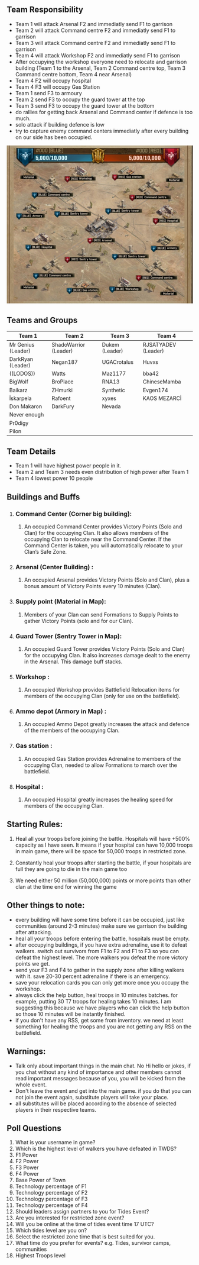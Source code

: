 ## Team Responsibility
- Team 1 will attack Arsenal F2 and immediatly send F1 to garrison
- Team 2 will attack Command centre F2 and immediatly send F1 to garrison
- Team 3 will attack Command centre F2 and immediatly send F1 to garrison
- Team 4 will attack Workshop F2 and immediatly send F1 to garrison
- After occupying the workshop everyone need to relocate and garrison building (Team 1 to the Arsenal, Team 2 Command centre top, Team 3 Command centre bottom, Team 4 near Arsenal)
- Team 4 F2 will occupy hospital
- Team 4 F3 will occupy Gas Station
- Team 1 send F3 to armoury
- Team 2 send F3 to occupy the guard tower at the top
- Team 3 send F3 to occupy the guard tower at the bottom
- do rallies for getting back Arsenal and Command center if defence is too much.
- solo attack if building defence is low
- try to capture enemy command centers immediatly after every building on our side has been occupied.

![BattleField](Battlefield.jpg)

## **Teams and Groups**
| Team 1             | Team 2                | Team 3         | Team 4              |
|--------------------|-----------------------|----------------|---------------------|
| Mr Genius (Leader) | ShadoWarrior (Leader) | Dukem (Leader) | RJSATYADEV (Leader) |
| DarkRyan (Leader)  | Negan187              | UGACrotalus    | Huvxs               |
| ((LODOS))          | Watts                 | Maz1177        | bba42               |
| BigWolf            | BroPlace              | RNA13          | ChineseMamba        |
| Baikarz            | ZHmurki               | Synthetic      | Evgen174            |
| İskarpela          | Rafoent               | xyxes          | KAOS MEZARCİ        |
| Don Makaron        | DarkFury              | Nevada         |                     |
| Never enough       |                       |                |                     |
| Pr0digy            |                       |                |                     |
| Pilon              |                       |                |                     |

## **Team Details**
- Team 1 will have highest power people in it.
- Team 2 and Team 3 needs even distribution of high power after Team 1
- Team 4 lowest power 10 people

## **Buildings and Buffs**

1.  ### **Command Center (Corner big building):**

    1.  An occupied Command Center provides Victory Points (Solo and Clan) for the occupying Clan. It also allows members of the occupying Clan to relocate near the Command Center. If the Command Center is taken, you will automatically relocate to your Clan’s Safe Zone.

2.  ### **Arsenal (Center Building) :**

    1.  An occupied Arsenal provides Victory Points (Solo and Clan), plus a bonus amount of Victory Points every 10 minutes (Clan).

3.  ### **Supply point (Material in Map):**

    1.  Members of your Clan can send Formations to Supply Points to gather Victory Points (solo and for our Clan).

4.  ### **Guard Tower (Sentry Tower in Map):**

    1.  An occupied Guard Tower provides Victory Points (Solo and Clan) for the occupying Clan. It also increases damage dealt to the enemy in the Arsenal. This damage buff stacks.

5.  ### **Workshop :**

    1.  An occupied Workshop provides Battlefield Relocation items for members of the occupying Clan (only for use on the battlefield).

6.  ### **Ammo depot (Armory in Map) :**

    1.  An occupied Ammo Depot greatly increases the attack and defence of the members of the occupying Clan.

7.  ### **Gas station :**

    1.  An occupied Gas Station provides Adrenaline to members of the occupying Clan, needed to allow Formations to march over the battlefield.

8.  ### **Hospital :**

    1.  An occupied Hospital greatly increases the healing speed for members of the occupying Clan.

##  **Starting Rules:**

1.  Heal all your troops before joining the battle. Hospitals will have +500% capacity as I have seen. It means if your hospital can have 10,000 troops in main game, there will be space for 50,000 troops in restricted zone. 

2.  Constantly heal your troops after starting the battle, if your hospitals are full they are going to die in the main game too

3.  We need either 50 million (50,000,000) points or more points than other clan at the time end for winning the game

## Other things to note:
- every building will have some time before it can be occupied, just like communities (around 2-3 minutes) make sure we garrison the building after attacking.
- heal all your troops before entering the battle, hospitals must be empty.
- after occupying buildings, if you have extra adrenaline, use it to defeat walkers. switch out survivors from F1 to F2 and F1 to F3 so you can defeat the highest level. The more walkers you defeat the more victory points we get. 
- send your F3 and F4 to gather in the supply zone after killing walkers with it. save 20-30 percent adrenaline if there is an emergency.
- save your relocation cards you can only get more once you occupy the workshop.
- always click the help button, heal troops in 10 minutes batches. for example, putting 30 T7 troops for healing takes 10 minutes. I am suggesting this because we have players who can click the help button so those 10 minutes will be instantly finished.
- if you don't have any RSS, get some from inventory. we need at least something for healing the troops and you are not getting any RSS on the battlefield.

## Warnings:
- Talk only about important things in the main chat. No Hi hello or jokes, if you chat without any kind of importance and other members cannot read important messages because of you, you will be kicked from the whole event.
- Don't leave the event and get into the main game. if you do that you can not join the event again, substitute players will take your place.
- all substitutes will be placed according to the absence of selected players in their respective teams.

## Poll Questions
1. What is your username in game?
2. Which is the highest level of walkers you have defeated in TWDS?
3. F1 Power
4. F2 Power
5. F3 Power
6. F4 Power
7. Base Power of Town
8. Technology percentage of F1
9. Technology percentage of F2
10. Technology percentage of F3
11. Technology percentage of F4
12. Should leaders assign partners to you for Tides Event?
13. Are you interested for restricted zone event?
14. Will you be online at the time of tides event time 17 UTC?
15. Which tides level are you on?
16. Select the restricted zone time that is best suited for you.
17. What time do you prefer for events? e.g. Tides, survivor camps, communities
18. Highest Troops level

